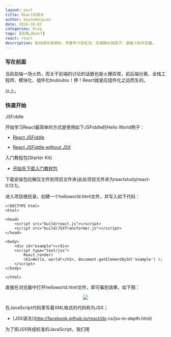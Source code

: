 ```yaml
---
layout: post
title: React初成长
author: beyondouyuan
date: 2016-10-02
categories: blog
tags: [前端,React]
react: react
description: 船动湖光滟滟秋，贪看年少信舡流。无端隔水抛莲子，遥被人知半日羞。
---
```


###  写在前面 ###

当前前端一场火热，而关于前端的讨论的话题也是火爆异常，前后端分离、全栈工程师、模块化、组件化biubiubiu！停！React就是应组件化之运而生的。

以上。

### 快速开始 ###

>
JSFiddle
>

开始学习React最简单的方式是使用如下JSFiddle的Hello World例子：

- [React JSFiddle](http://jsfiddle.net/reactjs/69z2wepo/)

- [React JSFiddle without JSX](http://jsfiddle.net/reactjs/5vjqabv3/)


>
入门教程包(Starter Kit)
>

- [开始先下载入门教程包](http://facebook.github.io/react/downloads/react-0.13.1.zip)

下载安装包后解压文件到项目文件夹(此处项目文件夹为reactstudy/react-0.13.1)。

进入项目根目录，创建一个helloworld.html文件，并写入如下代码：

	<!DOCTYPE html>
	<html>

	<head>
	    <script src="build/react.js"></script>
	    <script src="build/JSXTransformer.js"></script>
	</head>

	<body>
	    <div id="example"></div>
	    <script type="text/jsx">
	        React.render(
	        <h1>Hello, world!</h1>, document.getElementById('example') );
	    </script>
	</body>

	</html>

直接在浏览器中打开helloworld.html文件，即可看到效果，如下图：

<center>
<p><img src="https://beyondouyuan.github.io/img/react_1.png" align="center"></p>
</center>


在JavaScript代码里写着XML格式的代码称为JSX；

- [JSX语法](http://facebook.github.io/react/do
cs/jsx-in-depth.html)

为了把JSX转成标准的JavaScript，我们用

> <script type="text/jsx">

标签包裹着含有JSX的代码，然后引入JSXTransformer.js 库来实现在浏览器里的代码转换。



### 分离文件 ###

React JSX代码文件可以写在另外的文件里，新建一个src目录，在src下新建文件helloworld.js：

	React.render(
	<h1>Hello, world!</h1>,
	document.getElementById('example')
	);

然后在helloworld.html中引用该文件

	script type="text/jsx" src="src/helloworld.js"></script>

则此时的helloworld.html文件应该变为如下：

	<!DOCTYPE html>
	<html>

	<head>
	    <script src="build/react.js"></script>
	</head>

	<body>
	    <div id="example"></div>
	    <script src="src/helloworld.js"></script>
	</body>

	</html>

即我们不再将html和js耦合在一个页面中，而是实现了文件分离。

当然，此时在浏览器中打开helloworld.html文件，页面上将是一片空白，什么都没有！要想看到文件分离后的结果，我们还需要进行离线转换。

### 离线转换 ###

先安装命令行工具(依赖- [npm (http://npmjs.org/)](npm (http://npmjs.org/)));

	npm install -g react-tools


安装成功后，将helloworld.js文件转换为标准的JavaScript：

从控制台进入reactstudy/react-0.13.1目录

	jsx --watch src/build/


运行成功后，控制台将会输出如下信息

	built Module("helloworld")
	["helloworld"]

如图：

<center>
<p><img src="https://beyondouyuan.github.io/img/react_2.png" align="center"></p>
</center>

执行这一步后，打开项目中的build目录，将看到build目录下有一个名为helloworld.js的文件！如下：

<center>
<p><img src="https://beyondouyuan.github.io/img/react_3.png" align="center"></p>
</center>

这说明文件分离已经生效。再次在浏览器中打开helloworld.html则可以看到效果。


恭喜你，欢迎来到React的世界。